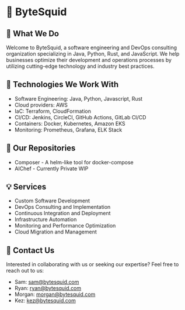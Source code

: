 # :octopus: ByteSquid 

## :dart: What We Do
Welcome to ByteSquid, a software engineering and DevOps consulting organization specializing in Java, Python, Rust, and JavaScript. We help businesses optimize their development and operations processes by utilizing cutting-edge technology and industry best practices.

## :rocket: Technologies We Work With
- Software Engineering: Java, Python, Javascript, Rust
- Cloud providers: AWS
- IaC: Terraform, CloudFormation
- CI/CD: Jenkins, CircleCI, GitHub Actions, GitLab CI/CD
- Containers: Docker, Kubernetes, Amazon EKS
- Monitoring: Prometheus, Grafana, ELK Stack

## :wrench: Our Repositories
- Composer - A helm-like tool for docker-compose
- AIChef - Currently Private WIP


## :bulb: Services

* Custom Software Development
* DevOps Consulting and Implementation
* Continuous Integration and Deployment
* Infrastructure Automation
* Monitoring and Performance Optimization
* Cloud Migration and Management

## :speech_balloon: Contact Us

Interested in collaborating with us or seeking our expertise? Feel free to reach out to us:

- Sam: [sam@bytesquid.com](mailto:sam@bytesquid.com)
- Ryan: [ryan@bytesquid.com](mailto:ryan@bytesquid.com)
- Morgan: [morgan@bytesquid.com](mailto:morgan@bytesquid.com)
- Kez: [kez@bytesquid.com](mailto:kez@bytesquid.com)
